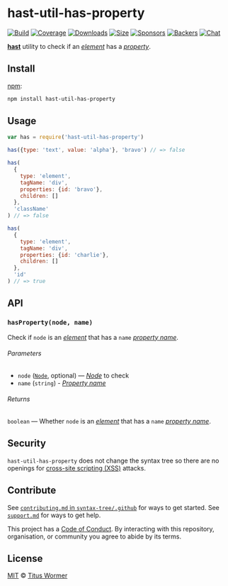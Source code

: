 # hast-util-has-property

[![Build][build-badge]][build]
[![Coverage][coverage-badge]][coverage]
[![Downloads][downloads-badge]][downloads]
[![Size][size-badge]][size]
[![Sponsors][sponsors-badge]][collective]
[![Backers][backers-badge]][collective]
[![Chat][chat-badge]][chat]

[**hast**][hast] utility to check if an [*element*][element] has a
[*property*][property].

## Install

[npm][]:

```sh
npm install hast-util-has-property
```

## Usage

```js
var has = require('hast-util-has-property')

has({type: 'text', value: 'alpha'}, 'bravo') // => false

has(
  {
    type: 'element',
    tagName: 'div',
    properties: {id: 'bravo'},
    children: []
  },
  'className'
) // => false

has(
  {
    type: 'element',
    tagName: 'div',
    properties: {id: 'charlie'},
    children: []
  },
  'id'
) // => true
```

## API

### `hasProperty(node, name)`

Check if `node` is an [*element*][element] that has a `name`
[*property name*][property].

###### Parameters

*   `node` ([`Node`][node], optional) — [*Node*][node] to check
*   `name` (`string`) - [*Property name*][property]

###### Returns

`boolean` — Whether `node` is an [*element*][element] that has a `name`
[*property name*][property].

## Security

`hast-util-has-property` does not change the syntax tree so there are no openings
for [cross-site scripting (XSS)][xss] attacks.

## Contribute

See [`contributing.md` in `syntax-tree/.github`][contributing] for ways to get
started.
See [`support.md`][support] for ways to get help.

This project has a [Code of Conduct][coc].
By interacting with this repository, organisation, or community you agree to
abide by its terms.

## License

[MIT][license] © [Titus Wormer][author]

<!-- Definition -->

[build-badge]: https://img.shields.io/travis/syntax-tree/hast-util-has-property.svg

[build]: https://travis-ci.org/syntax-tree/hast-util-has-property

[coverage-badge]: https://img.shields.io/codecov/c/github/syntax-tree/hast-util-has-property.svg

[coverage]: https://codecov.io/github/syntax-tree/hast-util-has-property

[downloads-badge]: https://img.shields.io/npm/dm/hast-util-has-property.svg

[downloads]: https://www.npmjs.com/package/hast-util-has-property

[size-badge]: https://img.shields.io/bundlephobia/minzip/hast-util-has-property.svg

[size]: https://bundlephobia.com/result?p=hast-util-has-property

[sponsors-badge]: https://opencollective.com/unified/sponsors/badge.svg

[backers-badge]: https://opencollective.com/unified/backers/badge.svg

[collective]: https://opencollective.com/unified

[chat-badge]: https://img.shields.io/badge/join%20the%20community-on%20spectrum-7b16ff.svg

[chat]: https://spectrum.chat/unified/syntax-tree

[npm]: https://docs.npmjs.com/cli/install

[license]: license

[author]: https://wooorm.com

[contributing]: https://github.com/syntax-tree/.github/blob/master/contributing.md

[support]: https://github.com/syntax-tree/.github/blob/master/support.md

[coc]: https://github.com/syntax-tree/.github/blob/master/code-of-conduct.md

[hast]: https://github.com/syntax-tree/hast

[node]: https://github.com/syntax-tree/hast#nodes

[element]: https://github.com/syntax-tree/hast#element

[property]: https://github.com/syntax-tree/hast#property-names

[xss]: https://en.wikipedia.org/wiki/Cross-site_scripting
